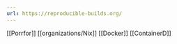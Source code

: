 ```yaml
---
url: https://reproducible-builds.org/
---
```

[[Porrfor]]
[[organizations/Nix]]
[[Docker]]
[[ContainerD]]



